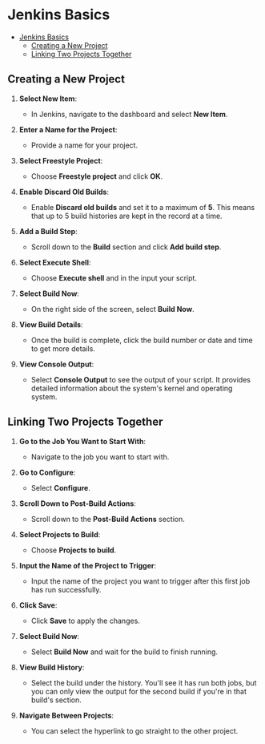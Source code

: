 
# Jenkins Basics

- [Jenkins Basics](#jenkins-basics)
  - [Creating a New Project](#creating-a-new-project)
  - [Linking Two Projects Together](#linking-two-projects-together)

## Creating a New Project

1. **Select New Item**:
   - In Jenkins, navigate to the dashboard and select **New Item**.

2. **Enter a Name for the Project**:
   - Provide a name for your project.

3. **Select Freestyle Project**:
   - Choose **Freestyle project** and click **OK**.

4. **Enable Discard Old Builds**:
   - Enable **Discard old builds** and set it to a maximum of **5**. This means that up to 5 build histories are kept in the record at a time.

5. **Add a Build Step**:
   - Scroll down to the **Build** section and click **Add build step**.

6. **Select Execute Shell**:
   - Choose **Execute shell** and in the input your script.

7. **Select Build Now**:
   - On the right side of the screen, select **Build Now**.

8. **View Build Details**:
   - Once the build is complete, click the build number or date and time to get more details.

9. **View Console Output**:
   - Select **Console Output** to see the output of your script. It provides detailed information about the system's kernel and operating system.

## Linking Two Projects Together

1. **Go to the Job You Want to Start With**:
   - Navigate to the job you want to start with.

2. **Go to Configure**:
   - Select **Configure**.

3. **Scroll Down to Post-Build Actions**:
   - Scroll down to the **Post-Build Actions** section.

4. **Select Projects to Build**:
   - Choose **Projects to build**.

5. **Input the Name of the Project to Trigger**:
   - Input the name of the project you want to trigger after this first job has run successfully.

6. **Click Save**:
   - Click **Save** to apply the changes.

7. **Select Build Now**:
   - Select **Build Now** and wait for the build to finish running.

8. **View Build History**:
   - Select the build under the history. You'll see it has run both jobs, but you can only view the output for the second build if you're in that build's section.

9. **Navigate Between Projects**:
   - You can select the hyperlink to go straight to the other project.
